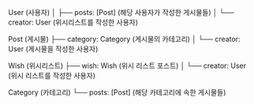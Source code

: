 User (사용자)
│
├── posts: [Post] (해당 사용자가 작성한 게시물들)
│
└── creator: User (위시리스트를 작성한 사용자)

Post (게시물)
├── category: Category (게시물의 카테고리)
│
└── creator: User (게시물을 작성한 사용자)

Wish (위시리스트)
├── wish: Wish (위시 리스트 포스트)
│
└── creator: User (위시 리스트를 작성한 사용자)

Category (카테고리)
└── posts: [Post] (해당 카테고리에 속한 게시물들)
